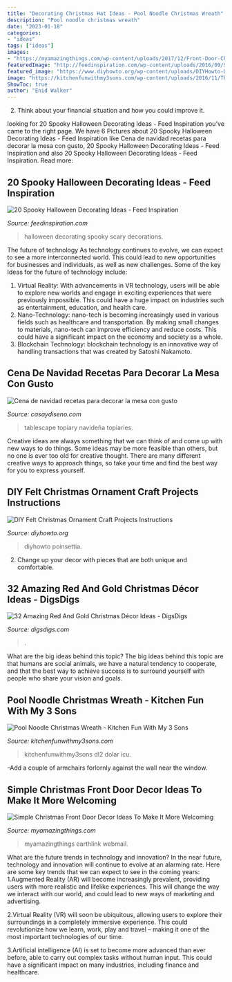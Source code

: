 ```yaml
---
title: "Decorating Christmas Hat Ideas - Pool Noodle Christmas Wreath"
description: "Pool noodle christmas wreath"
date: "2023-01-18"
categories:
- "ideas"
tags: ["ideas"]
images:
- "https://myamazingthings.com/wp-content/uploads/2017/12/Front-Door-Christmas-.jpg"
featuredImage: "http://feedinspiration.com/wp-content/uploads/2016/09/Scary-Halloween-Decorations.jpg"
featured_image: "https://www.diyhowto.org/wp-content/uploads/DIYHowto-DIY-Felt-Christmas-Ornament-Craft-Projects-Instructions-20.jpg"
image: "https://kitchenfunwithmy3sons.com/wp-content/uploads/2016/11/The-Grinch-Christmas-Tree-1-680x1209.jpg"
ShowToc: true
author: "Enid Walker"
---
```



2. Think about your financial situation and how you could improve it.

	

		
looking for 20 Spooky Halloween Decorating Ideas - Feed Inspiration you've came to the right page. We have 6 Pictures about 20 Spooky Halloween Decorating Ideas - Feed Inspiration like Cena de navidad recetas para decorar la mesa con gusto, 20 Spooky Halloween Decorating Ideas - Feed Inspiration and also 20 Spooky Halloween Decorating Ideas - Feed Inspiration. Read more:
		
    
## 20 Spooky Halloween Decorating Ideas - Feed Inspiration

<img loading=lazy src="http://feedinspiration.com/wp-content/uploads/2016/09/Scary-Halloween-Decorations.jpg" onerror="this.onerror=null;this.src='https://tse1.mm.bing.net/th?id=OIP.mDWSdMfuB4ptNz28XquKPwHaMN&amp;pid=15.1';" alt="20 Spooky Halloween Decorating Ideas - Feed Inspiration">

_Source: feedinspiration.com_

>halloween decorating spooky scary decorations. 

	

The future of technology
As technology continues to evolve, we can expect to see a more interconnected world. This could lead to new opportunities for businesses and individuals, as well as new challenges. Some of the key Ideas for the future of technology include: 
1. Virtual Reality: With advancements in VR technology, users will be able to explore new worlds and engage in exciting experiences that were previously impossible. This could have a huge impact on industries such as entertainment, education, and health care.
2. Nano-Technology: nano-tech is becoming increasingly used in various fields such as healthcare and transportation. By making small changes to materials, nano-tech can improve efficiency and reduce costs. This could have a significant impact on the economy and society as a whole. 
3. Blockchain Technology: blockchain technology is an innovative way of handling transactions that was created by Satoshi Nakamoto.

    
## Cena De Navidad Recetas Para Decorar La Mesa Con Gusto

<img loading=lazy src="https://casaydiseno.com/wp-content/uploads/2015/09/cena-navidad-recetas-decora-mesa-macetas.jpg" onerror="this.onerror=null;this.src='https://tse3.mm.bing.net/th?id=OIP.uNK5JANxMT8zqEPeTEyubQHaLK&amp;pid=15.1';" alt="Cena de navidad recetas para decorar la mesa con gusto">

_Source: casaydiseno.com_

>tablescape topiary navideña topiaries. 

	

Creative ideas are always something that we can think of and come up with new ways to do things. Some ideas may be more feasible than others, but no one is ever too old for creative thought. There are many different creative ways to approach things, so take your time and find the best way for you to express yourself.

    
## DIY Felt Christmas Ornament Craft Projects Instructions

<img loading=lazy src="https://www.diyhowto.org/wp-content/uploads/DIYHowto-DIY-Felt-Christmas-Ornament-Craft-Projects-Instructions-20.jpg" onerror="this.onerror=null;this.src='https://tse2.mm.bing.net/th?id=OIP.JdSjzkkuskSg7ck6n6izRQHaRJ&amp;pid=15.1';" alt="DIY Felt Christmas Ornament Craft Projects Instructions">

_Source: diyhowto.org_

>diyhowto poinsettia. 

	

2. Change up your decor with pieces that are both unique and comfortable.

    
## 32 Amazing Red And Gold Christmas Décor Ideas - DigsDigs

<img loading=lazy src="https://www.digsdigs.com/photos/amazing-red-and-gold-christmas-decor-ideas-25.jpg" onerror="this.onerror=null;this.src='https://tse1.mm.bing.net/th?id=OIP.slXgpLLSbQ6UZS7-WfBfnAAAAA&amp;pid=15.1';" alt="32 Amazing Red And Gold Christmas Décor Ideas - DigsDigs">

_Source: digsdigs.com_

>. 

	

What are the big ideas behind this topic?
The big ideas behind this topic are that humans are social animals, we have a natural tendency to cooperate, and that the best way to achieve success is to surround yourself with people who share your vision and goals.

    
## Pool Noodle Christmas Wreath - Kitchen Fun With My 3 Sons

<img loading=lazy src="https://kitchenfunwithmy3sons.com/wp-content/uploads/2016/11/The-Grinch-Christmas-Tree-1-680x1209.jpg" onerror="this.onerror=null;this.src='https://tse2.mm.bing.net/th?id=OIP.9jCAq6jguhGtBpbcZtjl2wHaNK&amp;pid=15.1';" alt="Pool Noodle Christmas Wreath - Kitchen Fun With My 3 Sons">

_Source: kitchenfunwithmy3sons.com_

>kitchenfunwithmy3sons dl2 dolar icu. 

	

-Add a couple of armchairs forlornly against the wall near the window.

    
## Simple Christmas Front Door Decor Ideas To Make It More Welcoming

<img loading=lazy src="https://myamazingthings.com/wp-content/uploads/2017/12/Front-Door-Christmas-.jpg" onerror="this.onerror=null;this.src='https://tse1.mm.bing.net/th?id=OIP.pe7GmR5dS141KFTuMfqVhwHaKj&amp;pid=15.1';" alt="Simple Christmas Front Door Decor Ideas To Make It More Welcoming">

_Source: myamazingthings.com_

>myamazingthings earthlink webmail. 

	

What are the future trends in technology and innovation?
In the near future, technology and innovation will continue to evolve at an alarming rate. Here are some key trends that we can expect to see in the coming years:
1.Augmented Reality (AR) will become increasingly prevalent, providing users with more realistic and lifelike experiences. This will change the way we interact with our world, and could lead to new ways of marketing and advertising.

2.Virtual Reality (VR) will soon be ubiquitous, allowing users to explore their surroundings in a completely immersive experience. This could revolutionize how we learn, work, play and travel – making it one of the most important technologies of our time.

3.Artificial intelligence (AI) is set to become more advanced than ever before, able to carry out complex tasks without human input. This could have a significant impact on many industries, including finance and healthcare.

